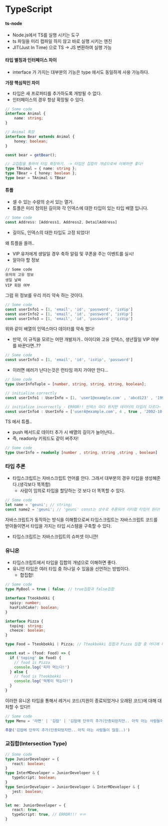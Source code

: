 # TypeScript

#### ts-node

* Node.js에서 TS를 실행 시키는 도구
* ts 파일을 미리 컴파일 하지 않고 바로 실행 시키는 엔진
* JIT(Just In Time) 으로 TS -> JS 변환하여 실행 가능

#### 타입 별칭과 인터페이스 차이

* interface 가 가지는 대부분의 기능은 type 에서도 동일하게 사용 가능하다.

**가장 핵심적인 차이**

* 타입은 새 프로퍼티를 추가하도록 개방될 수 없다.
* 인터페이스의 경우 항상 확장될 수 있다.

```typescript
// Some code
interface Animal {
    name: string;
}

// Animal 확장
interface Bear extends Animal {
    honey: boolean;
}

const bear = getBear();

// 교집합을 통하여 타입 확장하기. -> 타입은 집합의 개념으로써 이해하면 좋다!
type TAnimal = { name: string };
type TBear = { honey: boolean };
type bear = TAnimal & TBear
```

#### 튜플

* 셀 수 있는 수량의 순서 있는 열거.
* 튜플은 미리 정의된 길이와 각 인덱스에 대한 타입이 있는 타입 배열 입니다.

```typescript
// Some code
const Address: [Address1, Address2, DetailAddress]
```

* 길이도, 인덱스의 대한 타입도 고정 되었다!

왜 튜플을 쓸까..

* VIP 유저에게 생일일 경우 축하 알림 및 쿠폰을 주는 이벤트를 실시!
* 알아야 할 정보

```
// Some code
유저의 고유 정보
생일 날짜
VIP 회원 여부
```

그럼 위 정보를 우리 끼리 약속 하는 것이다.

```typescript
// Some code
const userInfo1 = [1, 'email', 'id', 'password', 'isVip']
const userInfo2 = [1, 'email', 'id', 'password', 'isVip']
const userInfo3 = [1, 'email', 'id', 'password', 'isVip']
```

위와 같이 배열의 인덱스마다 데이터를 약속 했다!

* 만약, 이 규칙을 모르는 어떤 개발자가.. 아이디와 고유 인덱스, 생년월일 VIP 여부를 바꾼다면..??

```typescript
// Some code
const userInfo3 = [1, 'email', 'id', 'isVip', 'password']
```

* 이러면 에러가 난다는것은 런타임 까지 가야만 안다...

```typescript
// Some code
type UserInfoTuple = [number, string, string, string, boolean];

// initialize correctly
const userInfo1 : UserInfo = [1, 'user1@example.com' , 'abcd123' , '1999-01-01' , true];

// initialize incorrectly - ERROR!! 인덱스 마다 위치한 데이터의 타입이 다르다~
const userInfo4 : UserInfo = ['user4@example.com', 4 , true , '2002-10-25' , 'abcd123456']

```

TS 에서 튜플..

* push 메서드로 데이터 추가 시 배열의 길이가 늘어난다..
* 즉, readonly 키워드도 같이 써주자!

```typescript
// Some code
type UserInfo = readonly [number , string, string ,string , boolean]
```

### 타입 추론&#x20;

* 타입스크립트는 자바스크립트 언어를 안다. 그래서 대부분의 경우 타입을 생성해준다.(생각보다 똑똑함)
  * 사람이 임의로 타입을 할당하는 것 보다 더 똑똑할 수 있다.

```typescript
// Some code
let name = 'geuni'; // string;
const name2 = 'geuni'; // 'geuni' const는 상수로 추론되어 리터럴 타입이 된다!
```

자바스크립트가 동작하는 방식을 이해함으로써 타입스크립트는 자바스크립트 코드를 받아들이면서 타입을 가지는 타입 시스템을 구축할 수 있다.

* 타입스크립트는 자바스크립트의 슈퍼셋 이니깐!

### 유니온

* 타입스크립트에서 타입을 집합의 개념으로 이해하면 좋다.
* 유니언 타입은 여러 타입 중 하나일 수 있음을 선언하는 방법이다.
  * 합집합!

```typescript
// Some code
type MyBool = true | false; // true집합과 false집합

interface Tteokbokki {
  spicy: number;
  hasFishCake?: boolean;
}

interface Pizza {
  toping: string;
  cheeze: boolean;
}

type Food = Tteokbokki | Pizza; // Tteokbokki 집합과 Pizza 집합 중 어디에 더 많이 속하는가!

const eat = (food: Food) => {
  if ('toping' in food) {
    // food is Pizza
    console.log('피자 먹는다!')
  } else {
    // food is Tteokbokki
    console.log('떡볶이 먹는다!')  
  }
}
```

이러한 유니온 타입을 통해서 레거시 코드(지원이 종료되었거나 오래된 코드)에 대해 대처할 수 있다!!

```typescript
// Some code
type Menu = '라면' | '김밥' | '김밥에 단무지 추가(단종되었지만.. 아직 아는 사람들이 많음..)'

주문('김밥에 단무지 추가(단종되었지만.. 아직 아는 사람들이 많음..)')
```

### 교집합(Intersection Type)

```typescript
// Some code
type JuniorDeveloper = {
   react: boolean;
}
type InterMDeveloper = JuniorDeveloper & {
   typeScript: boolean;
}
type SeniorDeveloper = JuniorDeveloper & InterMDeveloper & {
   jest: boolean;
}

let me: JuniorDeveloper = {
   react: true,
   typeScript: true, // ERROR!!! ㅠㅠ
}
```
